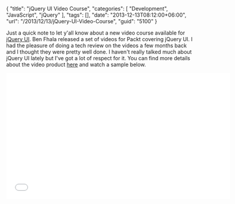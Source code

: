 {
	"title": "jQuery UI Video Course",
	"categories": [
		"Development",
		"JavaScript",
		"jQuery"
	],
	"tags": [],
	"date": "2013-12-13T08:12:00+06:00",
	"url": "/2013/12/13/jQuery-UI-Video-Course",
	"guid": "5100"
}

<p>
Just a quick note to let y'all know about a new video course available for <a href="http://www.jqueryui.com">jQuery UI</a>. Ben Fhala released a set of videos for Packt covering jQuery UI. I had the pleasure of doing a tech review on the videos a few months back and I thought they were pretty well done. I haven't really talked much about jQuery UI lately but I've got a lot of respect for it. You can find more details about the video product <a href="http://www.packtpub.com/jquery-user-interface-development/video">here</a> and watch a sample below.
</p>

<iframe width="601" height="338" src="//www.youtube.com/embed/g-aHyjOcIqY?rel=0" frameborder="0" allowfullscreen></iframe>